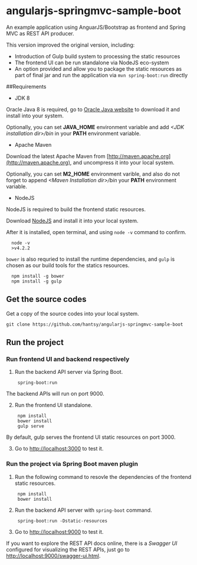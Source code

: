 angularjs-springmvc-sample-boot
===============================

An example application using AnguarJS/Bootstrap as frontend and Spring MVC as REST API producer.

This version improved the original version, including:

* Introduction of Gulp build system to processing the static resources
* The frontend UI can be run standalone via NodeJS eco-system
* An option provided and allow you to package the static resources as part of final jar and run the application via `mvn spring-boot:run` directly

##Requirements

* JDK 8

 Oracle Java 8 is required, go to [Oracle Java website](http://java.oracle.com) to download it and install into your system. 
 
 Optionally, you can set **JAVA\_HOME** environment variable and add *&lt;JDK installation dir>/bin* in your **PATH** environment variable.

* Apache Maven

 Download the latest Apache Maven from [http://maven.apache.org](http://maven.apache.org), and uncompress it into your local system. 

 Optionally, you can set **M2\_HOME** environment varible, and also do not forget to append *&lt;Maven Installation dir>/bin* your **PATH** environment variable.  

* NodeJS

 NodeJS is required to build the frontend static resources.
 
 Download [NodeJS](http://nodejs.org) and install it into your local system. 
 
 After it is installed, open terminal, and using `node -v` command to confirm.
 
      node -v 
      >v4.2.2
 
  `bower` is also requried to install the runtime dependencies, and `gulp` is chosen as our build tools for the statics resources.
 
      npm install -g bower
      npm install -g gulp
 
## Get the source codes

Get a copy of the source codes into your local system.

    git clone https://github.com/hantsy/angularjs-springmvc-sample-boot


## Run the project

### Run frontend UI and backend respectively

1. Run the backend API server via Spring Boot.

        spring-boot:run

  The backend APIs will run on port 9000.

2. Run the frontend UI standalone.
   
        npm install
        bower install
        gulp serve

  By default, gulp serves the frontend UI static resources on port 3000.

3. Go to [http://localhost:3000](http://localhost:3000) to test it.

### Run the project via Spring Boot maven plugin
     
1. Run the following command to resovle the dependencies of the frontend static resources.
   
        npm install
        bower install

2. Run the backend API server with `spring-boot` command.

        spring-boot:run -Dstatic-resources

3. Go to [http://localhost:9000](http://localhost:9000) to test it. 

If you want to explore the REST API docs online, there is a *Swagger UI* configured for visualizing the REST APIs, just go to [http://localhost:9000/swagger-ui.html](http://localhost:9000/swagger-ui.html).


